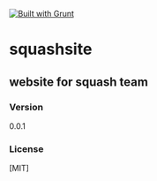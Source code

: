 [![Built with Grunt](https://cdn.gruntjs.com/builtwith.png)](http://gruntjs.com/)
# squashsite
## website for squash team
### Version
0.0.1

### License
[MIT]
